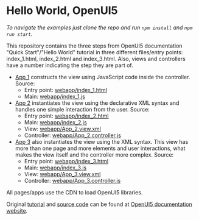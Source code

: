# Hello World, OpenUI5 

_To navigate the examples just clone the repo and run `npm install` and `npm run start`._

This repository contains the three steps from OpenUI5 documentation "Quick Start"/"Hello World" tutorial in three different files/entry points: index_1.html, index_2.html and index_3.html. Also, views and controllers have a number indicating the step they are part of.

- [App 1](webapp/index_1.html) constructs the view using JavaScript code inside the controller. Source:
  - Entry point: [webapp/index_1.html](webapp/index_1.html)
  - Main: [webapp/index_1.js](webapp/index_1.js)
- [App 2](webapp/index_2.html) instantiates the view using the declarative XML syntax and handles one simple interaction from the user. Source:
  - Entry point: [webapp/index_2.html](webapp/index_2.html)
  - Main: [webapp/index_2.js](webapp/index_2.js)
  - View: [webapp/App_2.view.xml](webapp/App_2.view.xml)
  - Controller: [webapp/App_2.controller.js](webapp/App_2.controller.js)
- [App 3](webapp/index_3.html) also instantiates the view using the XML syntax. This view has more than one page and more elements and user interactions, what makes the view itself and the controller more complex. Source:
  - Entry point: [webapp/index_3.html](webapp/index_3.html)
  - Main: [webapp/index_3.js](webapp/index_3.js)
  - View: [webapp/App_3.view.xml](webapp/App_3.view.xml)
  - Controller: [webapp/App_3.controller.js](webapp/App_3.controller.js)

All pages/apps use the CDN to load OpenUI5 libraries.

Original [tutorial][1] and [source code][2] can be found at [OpenUI5 documentation website][3].


 [1]: https://openui5.hana.ondemand.com/#/topic/592f36fd077b45349a67dcb3efb46ab1
 [2]: https://openui5.hana.ondemand.com/#/entity/sap.m.tutorial.quickstart
 [3]: https://openui5.org/documentation/
